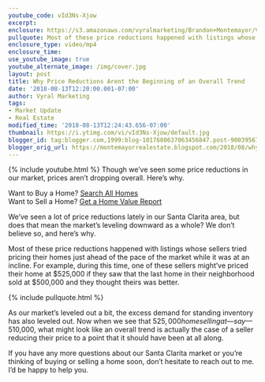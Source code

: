 ```yaml
---
youtube_code: vId3Ns-Xjow
excerpt:
enclosure: https://s3.amazonaws.com/vyralmarketing/Brandon+Montemayor/Videos/Santa+Clarita+Valley+Real+Estate+-+Why+Price+Reductions+Arent+the+Beginning+of+Overall+Trend.mp4
pullquote: Most of these price reductions happened with listings whose sellers tried pricing their homes just ahead of the pace of the market.
enclosure_type: video/mp4
enclosure_time:
use_youtube_image: true
youtube_alternate_image: /img/cover.jpg
layout: post
title: Why Price Reductions Arent the Beginning of an Overall Trend
date: '2018-08-13T12:20:00.001-07:00'
author: Vyral Marketing
tags:
- Market Update
- Real Estate
modified_time: '2018-08-13T12:24:43.656-07:00'
thumbnail: https://i.ytimg.com/vi/vId3Ns-Xjow/default.jpg
blogger_id: tag:blogger.com,1999:blog-1017680637063456847.post-9003956780496772906
blogger_orig_url: https://montemayorrealestate.blogspot.com/2018/08/why-price-reductions-arent-beginning-of.html
---
```

{% include youtube.html %}
Though we’ve seen some price reductions in our market, prices aren’t dropping overall.
Here’s why.

<div class="post-cta">
Want to Buy a Home? <a href="http://myscvhomefinder.com/search#?q_limit=36&q_prioritize=agents.0.id=F207098400%7Coffice.id=FF7000252&mlsId=347&status=1%7C3&q_sort=createdAt-&q_offset=0" target="_blank">Search All Homes</a><br>
Want to Sell a Home? <a href="http://myscvhomefinder.com/home_value" target="_blank">Get a Home Value Report</a>
</div>

We’ve seen a lot of price reductions lately in our Santa Clarita area, but does that mean the market’s leveling downward as a whole? We don’t believe so, and here’s why.

Most of these price reductions happened with listings whose sellers tried pricing their homes just ahead of the pace of the market while it was at an incline. For example, during this time, one of these sellers might’ve priced their home at $525,000 if they saw that the last home in their neighborhood sold at $500,000 and they thought theirs was better.

{% include pullquote.html %}

As our market’s leveled out a bit, the excess demand for standing inventory has also leveled out. Now when we see that $525,000 home selling at—say—$510,000, what might look like an overall trend is actually the case of a seller reducing their price to a point that it should have been at all along.

If you have any more questions about our Santa Clarita market or you’re thinking of buying or selling a home soon, don’t hesitate to reach out to me. I’d be happy to help you.
